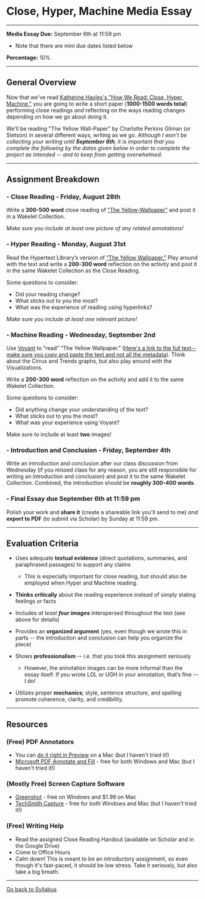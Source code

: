 # Close, Hyper, Machine Media Essay

_____

**Media Essay Due:** September 6th at 11:59 pm
* Note that there are mini due dates listed below
  
**Percentage:** 10%

_____

## General Overview

Now that we've read [Katherine Hayles's "How We Read: Close, Hyper, Machine,"](https://www.ade.mla.org/content/download/7915/225678) you are going to write a short paper (**1000-1500 words total**) performing close readings *and* reflecting on the ways reading changes depending on how we go about doing it.

We'll be reading "The Yellow Wall-Paper" by Charlotte Perkins Gilman (or Stetson) in several different ways, writing as we go. *Although I won't be collecting your writing until **September 6th**, it is important that you complete the following by the dates given below in order to complete the project as intended -- and to keep from getting overwhelmed*.

_____

## Assignment Breakdown

### - Close Reading - Friday, August 28th

Write a **300-500 word** close reading of ["The Yellow-Wallpaper"](https://www.nlm.nih.gov/exhibition/theliteratureofprescription/exhibitionAssets/digitalDocs/The-Yellow-Wall-Paper.pdf) and post it in a Wakelet Collection. 

*Make sure you include at least one picture of any related annotations!*
 

### - Hyper Reading - Monday, August 31st

Read the Hypertext Library’s version of [“The Yellow Wallpaper.”](http://www.hypertextlibrary.com/books/yellow_wallpaper/) Play around with the text and write a **200-300 word** reflection on the activity and post it in the same Wakelet Collection as the Close Reading. 

Some questions to consider:
* Did your reading change? 
* What sticks out to you the most? 
* What was the experience of reading using hyperlinks? 

*Make sure you include at least one relevant picture!*


### - Machine Reading - Wednesday, September 2nd

Use [Voyant](https://voyant-tools.org/) to “read” “The Yellow Wallpaper.” ([Here's a link to the full text--make sure you copy and paste the text and not all the metadata](https://www.gutenberg.org/files/1952/1952-h/1952-h.htm)). Think about the Cirrus and Trends graphs, but also play around with the Visualizations.


Write a **200-300 word** reflection on the activity and add it to the same Wakelet Collection. 

Some questions to consider:
* Did anything change your understanding of the text? 
* What sticks out to you the most? 
* What was your experience using Voyant? 

Make sure to include at least **two** images!


### - Introduction and Conclusion - Friday, September 4th

Write an introduction and conclusion after our class discussion from Wednesday (if you missed class for any reason, you are still responsible for writing an introduction and conclusion) and post it to the same Wakelet Collection. Combined, the introduction should be **roughly 300-400 words**.

### - Final Essay due September 6th at 11:59 pm

Polish your work and **share it** (create a shareable link you'll send to me) *and* **export to PDF** (to submit via Scholar) by Sunday at 11:59 pm.

_____

## Evaluation Criteria

* Uses adequate **textual evidence** (direct quotations, summaries, and paraphrased passages) to support any claims
  * This is especially important for close reading, but should also be employed when Hyper and Machine reading.
* **Thinks critically** about the reading experience instead of simply stating feelings or facts

* Includes *at least **four images*** interspersed throughout the text (see above for details) 

* Provides an **organized argument** (yes, even though we wrote this in parts -- the introduction and conclusion can help you organize the piece) 

* Shows **professionalism** -- i.e. that you took this assignment seriously
  * However, the annotation images can be more informal than the essay itself. If you wrote LOL or UGH in your annotation, that’s fine -- I do!
* Utilizes proper **mechanics**; style, sentence structure, and spelling promote coherence, clarity, and credibility.

_____

## Resources

### (Free) PDF Annotators

* You can [do it right in Preview](https://support.apple.com/guide/preview/annotate-a-pdf-prvw11580/mac) on a Mac (but I haven't tried it!)
* [Microsoft PDF Annotate and Fill](https://www.microsoft.com/en-us/p/pdf-annotate-fill/9nzdvqhxxvfj?activetab=pivot:overviewtab) - free for both Windows and Mac (but I haven't tried it!)

### (Mostly Free) Screen Capture Software 

* [Greenshot](https://getgreenshot.org/downloads/) - free on Windows and $1.99 on Mac
* [TechSmith Capture](https://www.techsmith.com/jing-tool.html) - free for both Windows and Mac (but I haven't tried it!)

### (Free) Writing Help

* Read the assigned Close Reading Handout (available on Scholar and in the Google Drive)
* Come to Office Hours
* Calm down! This is meant to be an introductory assignment, so even though it's fast-paced, it should be low stress. Take it seriously, but also take a big breath.

_____

[Go back to Syllabus](https://deanna-stover.github.io/coursesCNU/2020/idst270fall2020) 

